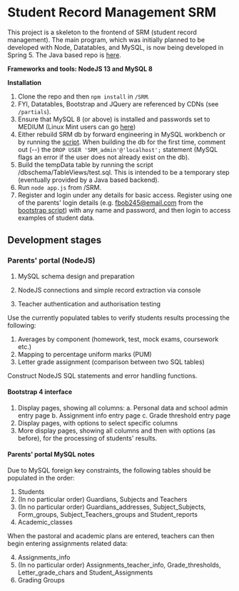 # Student Record Management SRM #
This project is a skeleton to the frontend of SRM (student record management). The main program, which was initially planned to be developed with Node, Datatables, and MySQL, is now being developed in Spring 5. The Java based repo is [here](https://github.com/jfspps/SRM-Spring).

__Frameworks and tools: NodeJS 13 and MySQL 8__

__Installation__

1. Clone the repo and then `npm install` in `/SRM`.
2. FYI, Datatables, Bootstrap and JQuery are referenced by CDNs (see `/partials`).
3. Ensure that MySQL 8 (or above) is installed and passwords set to MEDIUM (Linux Mint users can go [here](https://medium.com/@shivraj.jadhav82/mysql-setup-on-linux-mint-948470115d5))
4. Either rebuild SRM db by forward engineering in MySQL workbench or by running the [script](./dbschema/SRM_SQL_build.sql). When building the db for the first time, comment out (--) the `DROP USER 'SRM_admin'@'localhost';` statement (MySQL flags an error if the user does not already exist on the db).
5. Build the tempData table by running the script /dbschema/TableViews/test.sql. This is intended to be a temporary step (eventually provided by a Java based backend).
6. Run `node app.js` from /SRM.
7. Register and login under any details for basic access. Register using one of the parents' login details (e.g. fbob245@email.com from the [bootstrap script](./dbSchema/Scripts/Populate_tables.sql)) with any name and password, and then login to access examples of student data.

## Development stages ##

### Parents' portal (NodeJS) ###

1. MySQL schema design and preparation
2. NodeJS connections and simple record extraction via console

3. Teacher authentication and authorisation testing

Use the currently populated tables to verify students results processing the following:

1. Averages by component (homework, test, mock exams, coursework etc.)
2. Mapping to percentage uniform marks (PUM)
3. Letter grade assignment (comparison between two SQL tables)

Construct NodeJS SQL statements and error handling functions.

#### Bootstrap 4 interface ####

1. Display pages, showing all columns:
   a. Personal data and school admin entry page
   b. Assignment info entry page
   c. Grade threshold entry page
2. Display pages, with options to select specific columns
3. More display pages, showing all columns and then with options (as before), for the processing of students' results.
		
#### Parents' portal MySQL notes ####

Due to MySQL foreign key constraints, the following tables should be populated in the order:

1. Students
2. (In no particular order) Guardians, Subjects and Teachers
3. (In no particular order) Guardians_addresses, Subject_Subjects, Form_groups, Subject_Teachers_groups and Student_reports
4. Academic_classes

When the pastoral and academic plans are entered, teachers can then begin entering assignments related data:

4. Assignments_info
5. (In no particular order) Assignments_teacher_info, Grade_thresholds, Letter_grade_chars and  Student_Assignments
6. Grading Groups

